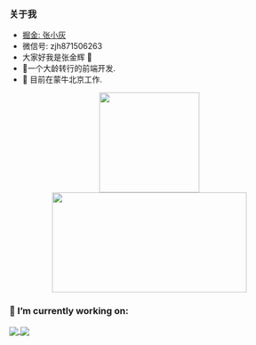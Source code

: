 <!-- <div> -->
### 关于我
- [掘金: 张小灰](https://juejin.cn/user/3139860939677048)
- 微信号: zjh871506263
- 大家好我是张金辉 👋
- 🌱一个大龄转行的前端开发.
- 🌱 目前在蒙牛北京工作.
<!-- </div> -->

<p  align="center">
<a href="javaScript:">
  <img height="180em" src="https://github-readme-stats.vercel.app/api?username=jay6697117&count_private=true&show_icons=true&bg_color=50,9C27B0,F44336&title_color=FFEB3B&text_color=fff&icon_color=8BC34A"/>
  <img height="180em" width="350em" src="https://github-readme-stats-eight-theta.vercel.app/api/top-langs/?username=jay6697117&layout=compact&langs_count=8&bg_color=50,9C27B0,F44336&title_color=FFEB3B&text_color=fff"/>
</a>
</p>

### 🔭 I’m currently working on:
<a href="https://github.com/jay6697117/cc-ui-uni-app-zjh">
  <img align="center" src="https://github-readme-stats.vercel.app/api/pin?username=jay6697117&repo=cc-ui-uni-app-zjh" />
</a>
<a href="https://github.com/jay6697117/form-generator">
  <img align="center" src="https://github-readme-stats.vercel.app/api/pin?username=jay6697117&repo=form-generator" />
</a>
